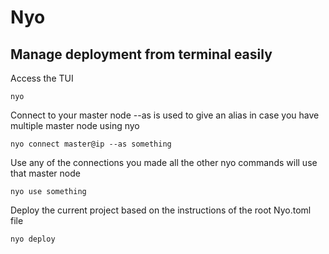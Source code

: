 # Nyo

## Manage deployment from terminal easily

Access the TUI

```shell
nyo
```

Connect to your master node
--as is used to give an alias in case you have multiple master node using nyo

```shell
nyo connect master@ip --as something
```

Use any of the connections you made
all the other nyo commands will use that master node

```shell
nyo use something
```

Deploy the current project based on the instructions of the root Nyo.toml file

```shell
nyo deploy
```
